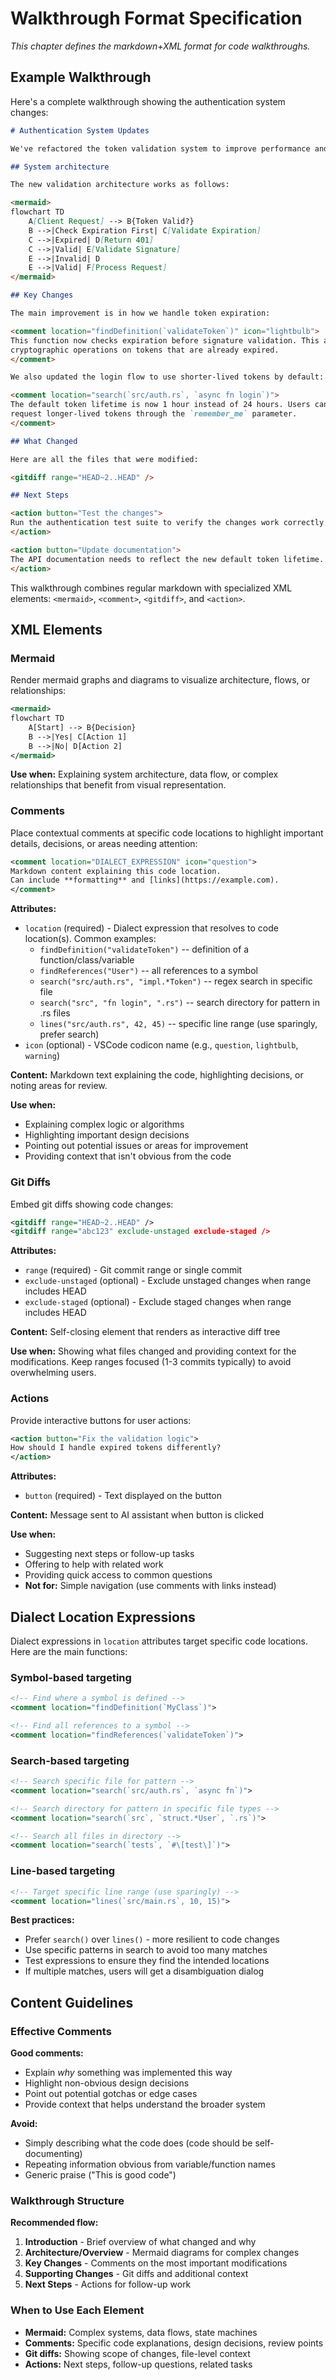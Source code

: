# Walkthrough Format Specification

*This chapter defines the markdown+XML format for code walkthroughs.*

## Example Walkthrough

Here's a complete walkthrough showing the authentication system changes:

```markdown
# Authentication System Updates

We've refactored the token validation system to improve performance and security.

## System architecture

The new validation architecture works as follows:

<mermaid>
flowchart TD
    A[Client Request] --> B{Token Valid?}
    B -->|Check Expiration First| C[Validate Expiration]
    C -->|Expired| D[Return 401]
    C -->|Valid| E[Validate Signature]
    E -->|Invalid| D
    E -->|Valid| F[Process Request]
</mermaid>

## Key Changes

The main improvement is in how we handle token expiration:

<comment location="findDefinition(`validateToken`)" icon="lightbulb">
This function now checks expiration before signature validation. This avoids expensive 
cryptographic operations on tokens that are already expired.
</comment>

We also updated the login flow to use shorter-lived tokens by default:

<comment location="search(`src/auth.rs`, `async fn login`)">
The default token lifetime is now 1 hour instead of 24 hours. Users can still 
request longer-lived tokens through the `remember_me` parameter.
</comment>

## What Changed

Here are all the files that were modified:

<gitdiff range="HEAD~2..HEAD" />

## Next Steps

<action button="Test the changes">
Run the authentication test suite to verify the changes work correctly.
</action>

<action button="Update documentation">
The API documentation needs to reflect the new default token lifetime.
</action>
```

This walkthrough combines regular markdown with specialized XML elements: `<mermaid>`, `<comment>`, `<gitdiff>`, and `<action>`.

## XML Elements

### Mermaid

Render mermaid graphs and diagrams to visualize architecture, flows, or relationships:

```xml
<mermaid>
flowchart TD
    A[Start] --> B{Decision}
    B -->|Yes| C[Action 1]
    B -->|No| D[Action 2]
</mermaid>
```

**Use when:** Explaining system architecture, data flow, or complex relationships that benefit from visual representation.

### Comments

Place contextual comments at specific code locations to highlight important details, decisions, or areas needing attention:

```xml
<comment location="DIALECT_EXPRESSION" icon="question">
Markdown content explaining this code location.
Can include **formatting** and [links](https://example.com).
</comment>
```

**Attributes:**
- `location` (required) - Dialect expression that resolves to code location(s). Common examples:
  - `findDefinition("validateToken")` -- definition of a function/class/variable
  - `findReferences("User")` -- all references to a symbol
  - `search("src/auth.rs", "impl.*Token")` -- regex search in specific file
  - `search("src", "fn login", ".rs")` -- search directory for pattern in .rs files
  - `lines("src/auth.rs", 42, 45)` -- specific line range (use sparingly, prefer search)
- `icon` (optional) - VSCode codicon name (e.g., `question`, `lightbulb`, `warning`)

**Content:** Markdown text explaining the code, highlighting decisions, or noting areas for review.

**Use when:** 
- Explaining complex logic or algorithms
- Highlighting important design decisions
- Pointing out potential issues or areas for improvement
- Providing context that isn't obvious from the code

### Git Diffs

Embed git diffs showing code changes:

```xml
<gitdiff range="HEAD~2..HEAD" />
<gitdiff range="abc123" exclude-unstaged exclude-staged />
```

**Attributes:**
- `range` (required) - Git commit range or single commit
- `exclude-unstaged` (optional) - Exclude unstaged changes when range includes HEAD
- `exclude-staged` (optional) - Exclude staged changes when range includes HEAD

**Content:** Self-closing element that renders as interactive diff tree

**Use when:** Showing what files changed and providing context for the modifications. Keep ranges focused (1-3 commits typically) to avoid overwhelming users.

### Actions

Provide interactive buttons for user actions:

```xml
<action button="Fix the validation logic">
How should I handle expired tokens differently?
</action>
```

**Attributes:**
- `button` (required) - Text displayed on the button

**Content:** Message sent to AI assistant when button is clicked

**Use when:** 
- Suggesting next steps or follow-up tasks
- Offering to help with related work
- Providing quick access to common questions
- **Not for:** Simple navigation (use comments with links instead)

## Dialect Location Expressions

Dialect expressions in `location` attributes target specific code locations. Here are the main functions:

### Symbol-based targeting
```xml
<!-- Find where a symbol is defined -->
<comment location="findDefinition(`MyClass`)">

<!-- Find all references to a symbol -->
<comment location="findReferences(`validateToken`)">
```

### Search-based targeting
```xml
<!-- Search specific file for pattern -->
<comment location="search(`src/auth.rs`, `async fn`)">

<!-- Search directory for pattern in specific file types -->
<comment location="search(`src`, `struct.*User`, `.rs`)">

<!-- Search all files in directory -->
<comment location="search(`tests`, `#\[test\]`)">
```

### Line-based targeting
```xml
<!-- Target specific line range (use sparingly) -->
<comment location="lines(`src/main.rs`, 10, 15)">
```

**Best practices:**
- Prefer `search()` over `lines()` - more resilient to code changes
- Use specific patterns in search to avoid too many matches
- Test expressions to ensure they find the intended locations
- If multiple matches, users will get a disambiguation dialog

## Content Guidelines

### Effective Comments
**Good comments:**
- Explain *why* something was implemented this way
- Highlight non-obvious design decisions
- Point out potential gotchas or edge cases
- Provide context that helps understand the broader system

**Avoid:**
- Simply describing what the code does (code should be self-documenting)
- Repeating information obvious from variable/function names
- Generic praise ("This is good code")

### Walkthrough Structure
**Recommended flow:**
1. **Introduction** - Brief overview of what changed and why
2. **Architecture/Overview** - Mermaid diagrams for complex changes
3. **Key Changes** - Comments on the most important modifications
4. **Supporting Changes** - Git diffs and additional context
5. **Next Steps** - Actions for follow-up work

### When to Use Each Element
- **Mermaid:** Complex systems, data flows, state machines
- **Comments:** Specific code explanations, design decisions, review points
- **Git diffs:** Showing scope of changes, file-level context
- **Actions:** Next steps, follow-up questions, related tasks
